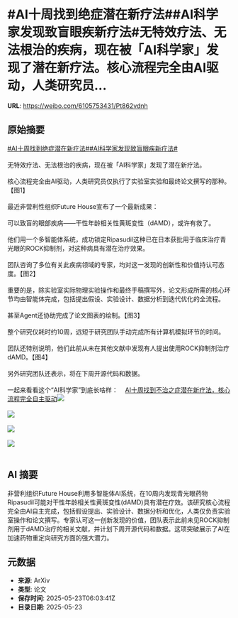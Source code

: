 # #AI十周找到绝症潜在新疗法##AI科学家发现致盲眼疾新疗法#无特效疗法、无法根治的疾病，现在被「AI科学家」发现了潜在新疗法。核心流程完全由AI驱动，人类研究员...

**URL**: https://weibo.com/6105753431/Pt862vdnh

## 原始摘要

<a href="https://m.weibo.cn/search?containerid=231522type%3D1%26t%3D10%26q%3D%23AI%E5%8D%81%E5%91%A8%E6%89%BE%E5%88%B0%E7%BB%9D%E7%97%87%E6%BD%9C%E5%9C%A8%E6%96%B0%E7%96%97%E6%B3%95%23&amp;extparam=%23AI%E5%8D%81%E5%91%A8%E6%89%BE%E5%88%B0%E7%BB%9D%E7%97%87%E6%BD%9C%E5%9C%A8%E6%96%B0%E7%96%97%E6%B3%95%23" data-hide=""><span class="surl-text">#AI十周找到绝症潜在新疗法#</span></a><a href="https://m.weibo.cn/search?containerid=231522type%3D1%26t%3D10%26q%3D%23AI%E7%A7%91%E5%AD%A6%E5%AE%B6%E5%8F%91%E7%8E%B0%E8%87%B4%E7%9B%B2%E7%9C%BC%E7%96%BE%E6%96%B0%E7%96%97%E6%B3%95%23&amp;extparam=%23AI%E7%A7%91%E5%AD%A6%E5%AE%B6%E5%8F%91%E7%8E%B0%E8%87%B4%E7%9B%B2%E7%9C%BC%E7%96%BE%E6%96%B0%E7%96%97%E6%B3%95%23" data-hide=""><span class="surl-text">#AI科学家发现致盲眼疾新疗法#</span></a><br><br>无特效疗法、无法根治的疾病，现在被「AI科学家」发现了潜在新疗法。<br><br>核心流程完全由AI驱动，人类研究员仅执行了实验室实验和最终论文撰写的那种。【图1】<br><br>最近非营利性组织Future House宣布了一个最新成果：<br><br>可以致盲的眼部疾病——干性年龄相关性黄斑变性（dAMD），或许有救了。<br><br>他们用一个多智能体系统，成功锁定Ripasudil这种已在日本获批用于临床治疗青光眼的ROCK抑制剂，对这种病具有潜在治疗效果。<br><br>团队咨询了多位有关此疾病领域的专家，均对这一发现的创新性和价值持认可态度。【图2】<br><br>重要的是，除实验室实际物理实验操作和最终手稿撰写外，论文形成所需的核心环节均由智能体完成，包括提出假设、实验设计、数据分析到迭代优化的全流程。<br><br>甚至Agent还协助完成了论文图表的绘制。【图3】<br><br>整个研究仅耗时约10周，远短于研究团队手动完成所有计算机模拟环节的时间。<br><br>团队还特别说明，他们此前从未在其他文献中发现有人提出使用ROCK抑制剂治疗dAMD。【图4】<br><br>另外研究团队还表示，将在下周开源代码和数据。<br><br>一起来看看这个“AI科学家”到底长啥样：<a href="https://weibo.cn/sinaurl?u=https%3A%2F%2Fmp.weixin.qq.com%2Fs%2F-RSyk5EdX_YMsWkYfnve6Q" data-hide=""><span class="url-icon"><img style="width: 1rem;height: 1rem" src="https://h5.sinaimg.cn/upload/2015/09/25/3/timeline_card_small_web_default.png" referrerpolicy="no-referrer"></span><span class="surl-text">AI十周找到不治之症潜在新疗法，核心流程完全自主驱动</span></a><img style="" src="https://tvax1.sinaimg.cn/large/006Fd7o3gy1i1p9iz8f4ij30zk0ab447.jpg" referrerpolicy="no-referrer"><br><br><img style="" src="https://tvax4.sinaimg.cn/large/006Fd7o3gy1i1p9j1d66ej30zk0jnn6n.jpg" referrerpolicy="no-referrer"><br><br><img style="" src="https://tvax3.sinaimg.cn/large/006Fd7o3gy1i1p9j2dd8tj30ig0a8aaq.jpg" referrerpolicy="no-referrer"><br><br><img style="" src="https://tvax1.sinaimg.cn/large/006Fd7o3gy1i1p9j5i1mgj30zk0jw1ad.jpg" referrerpolicy="no-referrer"><br><br>

## AI 摘要

非营利组织Future House利用多智能体AI系统，在10周内发现青光眼药物Ripasudil可能对干性年龄相关性黄斑变性(dAMD)具有潜在疗效。该研究核心流程完全由AI自主完成，包括假设提出、实验设计、数据分析和优化，人类仅负责实验室操作和论文撰写。专家认可这一创新发现的价值，团队表示此前未见ROCK抑制剂用于dAMD治疗的相关文献，并计划下周开源代码和数据。这项突破展示了AI在加速药物重定向研究方面的强大潜力。

## 元数据

- **来源**: ArXiv
- **类型**: 论文
- **保存时间**: 2025-05-23T06:03:41Z
- **目录日期**: 2025-05-23
